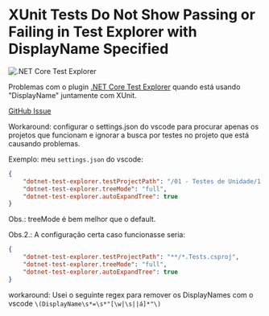 # XUnit Tests Do Not Show Passing or Failing in Test Explorer with DisplayName Specified

![.NET Core Test Explorer](https://formulahendry.gallerycdn.vsassets.io/extensions/formulahendry/dotnet-test-explorer/0.7.5/1610981059850/Microsoft.VisualStudio.Services.Icons.Default)

Problemas com o plugin [.NET Core Test Explorer](https://marketplace.visualstudio.com/items?itemName=formulahendry.dotnet-test-explorer) quando está usando "DisplayName" juntamente com XUnit.

[GitHub Issue](https://github.com/formulahendry/vscode-dotnet-test-explorer/issues/56)

Workaround: configurar o settings.json do vscode para procurar apenas os projetos que funcionam e ignorar a busca por testes no projeto que está causando problemas.

Exemplo: meu ```settings.json``` do vscode:

```json
{
    "dotnet-test-explorer.testProjectPath": "/01 - Testes de Unidade/1.1 - Testes Basicos/Demo.Tests",
    "dotnet-test-explorer.treeMode": "full",
    "dotnet-test-explorer.autoExpandTree": true
}
```

Obs.: treeMode é bem melhor que o default.

Obs.2.: A configuração certa caso funcionasse seria:

```json
{
    "dotnet-test-explorer.testProjectPath": "**/*.Tests.csproj",
    "dotnet-test-explorer.treeMode": "full",
    "dotnet-test-explorer.autoExpandTree": true
}
```

workaround: Usei o seguinte regex para remover os DisplayNames com o vscode ```\(DisplayName\s*=\s*"[\w|\s||á]*"\)```
